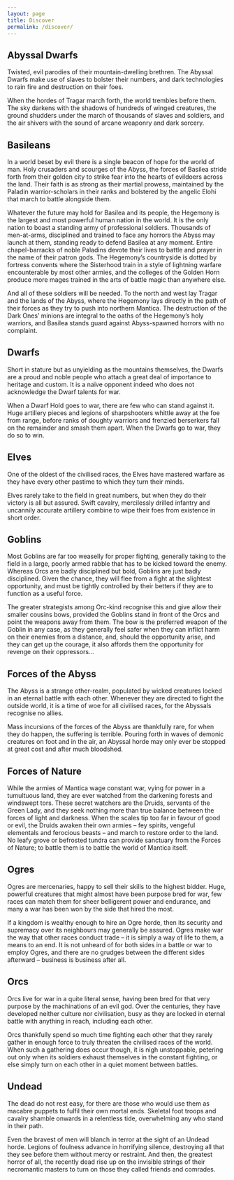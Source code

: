 ```yaml
---
layout: page
title: Discover
permalink: /discover/
---
```


## Abyssal Dwarfs

Twisted, evil parodies of their mountain-dwelling brethren. The Abyssal Dwarfs make use of slaves to bolster their numbers, and dark technologies to rain fire and destruction on their foes.

When the hordes of Tragar march forth, the world trembles before them. The sky darkens with the shadows of hundreds of winged creatures, the ground shudders under the march of thousands of slaves and soldiers, and the air shivers with the sound of arcane weaponry and dark sorcery.

## Basileans

In a world beset by evil there is a single beacon of hope for the world of man. Holy crusaders and scourges of the Abyss, the forces of Basilea stride forth from their golden city to strike fear into the hearts of evildoers across the land. Their faith is as strong as their martial prowess, maintained by the Paladin warrior-scholars in their ranks and bolstered by the angelic Elohi that march to battle alongside them.

Whatever the future may hold for Basilea and its people, the Hegemony is the largest and most powerful human nation in the world. It is the only nation to boast a standing army of professional soldiers. Thousands of men-at-arms, disciplined and trained to face any horrors the Abyss may launch at them, standing ready to defend Basilea at any moment. Entire chapel-barracks of noble Paladins devote their lives to battle and prayer in the name of their patron gods. The Hegemony’s countryside is dotted by fortress convents where the Sisterhood train in a style of lightning warfare encounterable by most other armies, and the colleges of the Golden Horn produce more mages trained in the arts of battle magic than anywhere else. 

And all of these soldiers will be needed. To the north and west lay Tragar and the lands of the Abyss, where the Hegemony lays directly in the path of their forces as they try to push into northern Mantica. The destruction of the Dark Ones’ minions are integral to the oaths of the Hegemony’s holy warriors, and Basilea stands guard against Abyss-spawned horrors with no complaint. 

## Dwarfs

Short in stature but as unyielding as the mountains themselves, the Dwarfs are a proud and noble people who attach a great deal of importance to heritage and custom. It is a naïve opponent indeed who does not acknowledge the Dwarf talents for war. 

When a Dwarf Hold goes to war, there are few who can stand against it. Huge artillery pieces and legions of sharpshooters whittle away at the foe from range, before ranks of doughty warriors and frenzied berserkers fall on the remainder and smash them apart. When the Dwarfs go to war, they do so to win.

## Elves

One of the oldest of the civilised races, the Elves have mastered warfare as they have every other pastime to which they turn their minds.

Elves rarely take to the field in great numbers, but when they do their victory is all but assured. Swift cavalry, mercilessly drilled infantry and uncannily accurate artillery combine to wipe their foes from existence in short order.

## Goblins

Most Goblins are far too weaselly for proper fighting, generally taking to the field in a large, poorly armed rabble that has to be kicked toward the enemy. Whereas Orcs are badly disciplined but bold, Goblins are just badly disciplined. Given the chance, they will flee from a fight at the slightest opportunity, and must be tightly controlled by their betters if they are to function as a useful force.

The greater strategists among Orc-kind recognise this and give allow their smaller cousins bows, provided the Goblins stand in front of the Orcs and point the weapons away from them. The bow is the preferred weapon of the Goblin in any case, as they generally feel safer when they can inflict harm on their enemies from a distance, and, should the opportunity arise, and they can get up the courage, it also affords them the opportunity for revenge on their oppressors…

## Forces of the Abyss

The Abyss is a strange other-realm, populated by wicked creatures locked in an eternal battle with each other. Whenever they are directed to fight the outside world, it is a time of woe for all civilised races, for the Abyssals recognise no allies. 

Mass incursions of the forces of the Abyss are thankfully rare, for when they do happen, the suffering is terrible. Pouring forth in waves of demonic creatures on foot and in the air, an Abyssal horde may only ever be stopped at great cost and after much bloodshed.

## Forces of Nature

While the armies of Mantica wage constant war, vying for power in a tumultuous land, they are ever watched from the darkening forests and windswept tors. These secret watchers are the Druids, servants of the Green Lady, and they seek nothing more than true balance between the forces of light and darkness. When the scales tip too far in favour of good or evil, the Druids awaken their own armies – fey spirits, vengeful elementals and ferocious beasts – and march to restore order to the land. No leafy grove or befrosted tundra can provide sanctuary from the Forces of Nature; to battle them is to battle the world of Mantica itself.

## Ogres

Ogres are mercenaries, happy to sell their skills to the highest bidder. Huge, powerful creatures that might almost have been purpose bred for war, few races can match them for sheer belligerent power and endurance, and many a war has been won by the side that hired the most.

If a kingdom is wealthy enough to hire an Ogre horde, then its security and supremacy over its neighbours may generally be assured. Ogres make war the way that other races conduct trade – it is simply a way of life to them, a means to an end. It is not unheard of for both sides in a battle or war to employ Ogres, and there are no grudges between the different sides afterward – business is business after all.

## Orcs

Orcs live for war in a quite literal sense, having been bred for that very purpose by the machinations of an evil god. Over the centuries, they have developed neither culture nor civilisation, busy as they are locked in eternal battle with anything in reach, including each other. 

Orcs thankfully spend so much time fighting each other that they rarely gather in enough force to truly threaten the civilised races of the world. When such a gathering does occur though, it is nigh unstoppable, petering out only when its soldiers exhaust themselves in the constant fighting, or else simply turn on each other in a quiet moment between battles.

## Undead

The dead do not rest easy, for there are those who would use them as macabre puppets to fulfil their own mortal ends. Skeletal foot troops and cavalry shamble onwards in a relentless tide, overwhelming any who stand in their path. 

Even the bravest of men will blanch in terror at the sight of an Undead horde. Legions of foulness advance in horrifying silence, destroying all that they see before them without mercy or restraint. And then, the greatest horror of all, the recently dead rise up on the invisible strings of their necromantic masters to turn on those they called friends and comrades.
